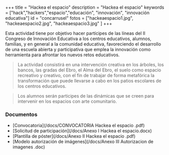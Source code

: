 +++
title = "Hackea el espacio"
description = "Hackea el espacio"
keywords = ["hack","hackers","espacio","educación", "innovación", "innovación educativa"]
id = "concarrusel"
fotos = ["hackeaespacio1.jpg", "hackeaespacio2.jpg", "hackeaespacio3.jpg" ]
+++

Esta actividad tiene por objetivo hacer partícipes de las líneas
del II Congreso de Innovación Educativa a los centros educativos, alumnos,
familias, y en general a la comunidad educativa, favoreciendo el desarrollo
de una escuela abierta y participativa que emplea la innovación como
herramienta para afrontar los nuevos retos educativos. 

> La actividad consistirá en una intervención creativa en los árboles, los bancos, las gradas del Ebro, el Alma del Ebro, el suelo como espacio recreativo y creativo, con el fin de trabajar de forma metafórica  la transformación que puede llevarse a cabo en los patios escolares de los centros educativos.

> Los alumnos serán participes de las dinámicas que se creen para intervenir en los espacios con arte comunitario.

### Documentos
* [Convocatoria](/docs/CONVOCATORIA Hackea el espacio .pdf)
* [Solicitud de participación](/docs/Anexo I Hackea el espacio.docx)
* [Plantilla de póster](/docs/Anexo II Hackea el espacio .pdf)
* [Modelo autorización de imágenes](/docs/Anexo III Autorizacion de imagenes .doc)

